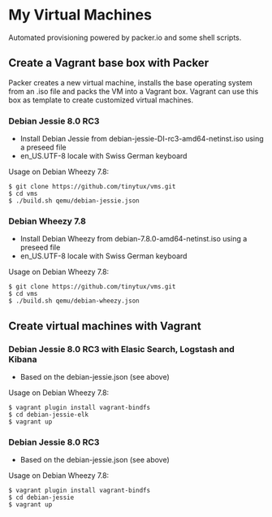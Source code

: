 My Virtual Machines 
===================

Automated provisioning powered by packer.io and some shell scripts.

## Create a Vagrant base box with Packer

Packer creates a new virtual machine, installs the base operating system from an .iso file
and packs the VM into a Vagrant box. Vagrant can use this box as template to create customized
virtual machines.

### Debian Jessie 8.0 RC3

- Install Debian Jessie from debian-jessie-DI-rc3-amd64-netinst.iso using a preseed file
- en_US.UTF-8 locale with Swiss German keyboard

Usage on Debian Wheezy 7.8:

    $ git clone https://github.com/tinytux/vms.git
    $ cd vms
    $ ./build.sh qemu/debian-jessie.json

### Debian Wheezy 7.8

- Install Debian Wheezy from debian-7.8.0-amd64-netinst.iso using a preseed file
- en_US.UTF-8 locale with Swiss German keyboard

Usage on Debian Wheezy 7.8:

    $ git clone https://github.com/tinytux/vms.git
    $ cd vms
    $ ./build.sh qemu/debian-wheezy.json



## Create virtual machines with Vagrant


### Debian Jessie 8.0 RC3 with Elasic Search, Logstash and Kibana

 - Based on the debian-jessie.json (see above)

Usage on Debian Wheezy 7.8:
    
    $ vagrant plugin install vagrant-bindfs
    $ cd debian-jessie-elk 
    $ vagrant up


### Debian Jessie 8.0 RC3

 - Based on the debian-jessie.json (see above)

Usage on Debian Wheezy 7.8:

    $ vagrant plugin install vagrant-bindfs
    $ cd debian-jessie 
    $ vagrant up



